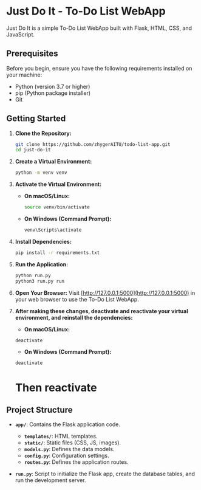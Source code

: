 # Just Do It - To-Do List WebApp

Just Do It is a simple To-Do List WebApp built with Flask, HTML, CSS, and JavaScript.

## Prerequisites

Before you begin, ensure you have the following requirements installed on your machine:

- Python (version 3.7 or higher)
- pip (Python package installer)
- Git

## Getting Started

1. **Clone the Repository:**
   ```bash
   git clone https://github.com/zhygerAITU/todo-list-app.git
   cd just-do-it
   ```

2. **Create a Virtual Environment:**
   ```bash
   python -m venv venv
   ```

3. **Activate the Virtual Environment:**
   - **On macOS/Linux:**
     ```bash
     source venv/bin/activate
     ```
   - **On Windows (Command Prompt):**
     ```bash
     venv\Scripts\activate
     ```

4. **Install Dependencies:**
   ```bash
   pip install -r requirements.txt
   ```

5. **Run the Application:**
   ```bash
   python run.py
   python3 run.py run
   ```

6. **Open Your Browser:**
   Visit [http://127.0.0.1:5000](http://127.0.0.1:5000) in your web browser to use the To-Do List WebApp.

7. **After making these changes, deactivate and reactivate your virtual environment, and reinstall the dependencies:**
    - **On macOS/Linux:**
     ```bash
     deactivate
     ```
     - **On Windows (Command Prompt):**
     ```bash
     deactivate
     ```

    # Then reactivate

## Project Structure

- **`app/`**: Contains the Flask application code.
  - **`templates/`**: HTML templates.
  - **`static/`**: Static files (CSS, JS, images).
  - **`models.py`**: Defines the data models.
  - **`config.py`**: Configuration settings.
  - **`routes.py`**: Defines the application routes.

- **`run.py`**: Script to initialize the Flask app, create the database tables, and run the development server.

